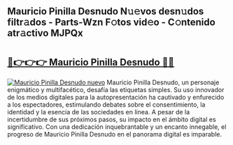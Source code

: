 ## Mauricio Pinilla Desnudo N𝚞𝚎vos desn𝚞dos filtr𝚊dos - Parts-Wzn F𝚘tos vid𝚎o - C𝚘ntenido atr𝚊ctivo MJPQx

# <h2><a href="http://mb39ls.tromn.icu/?c=Mauricio+Pinilla+Desnudo">🔗👉👉👉 Mauricio Pinilla Desnudo 🔗🔗</a></h2>

[![Mauricio Pinilla Desnudo nuevo](https://i.imgur.com/pEAQMta.gif)](http://mb39ls.tromn.icu/?c=Mauricio+Pinilla+Desnudo)
Mauricio Pinilla Desnudo, un personaje enigmático y multifacético, desafía las etiquetas simples. Su uso innovador de los medios digitales para la autopresentación ha cautivado y enfurecido a los espectadores, estimulando debates sobre el consentimiento, la identidad y la esencia de las sociedades en línea. A pesar de la incertidumbre de sus próximos pasos, su impacto en el ámbito digital es significativo. Con una dedicación inquebrantable y un encanto innegable, el progreso de Mauricio Pinilla Desnudo en el panorama digital es imparable.
